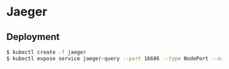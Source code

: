 # Jaeger

## Deployment

```bash
$ kubectl create -f jaeger
$ kubectl expose service jaeger-query --port 16686 --type NodePort --name jaeger-query-node-port
```